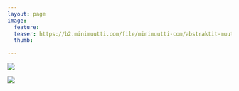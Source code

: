 ```yaml
---
layout: page
image:
  feature:
  teaser: https://b2.minimuutti.com/file/minimuutti-com/abstraktit-muut/2/DS59063-245px.jpg
  thumb:

---
```


[![](https://b2.minimuutti.com/file/minimuutti-com/abstraktit-muut/2/DS59062-800px.jpg)](https://dl.dropboxusercontent.com/sh/ea1wtnz7z734o12/AAAfndjCfqb8SweNVlF3gCZja/abstraktit-muut/2/DS59062.jpg)

[![](https://b2.minimuutti.com/file/minimuutti-com/abstraktit-muut/2/DS59063-800px.jpg)](https://dl.dropboxusercontent.com/sh/ea1wtnz7z734o12/AABO0ntamx3ay2y8EY_vjWnha/abstraktit-muut/2/DS59063.jpg)
